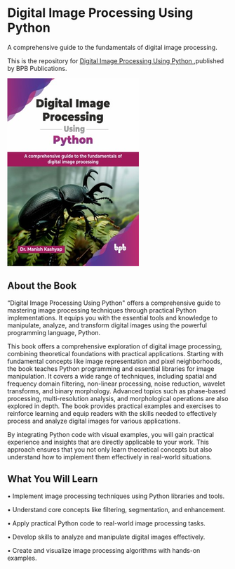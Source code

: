 # Digital Image Processing Using Python

A comprehensive guide to the fundamentals of digital image processing.

This is the repository for [Digital Image Processing Using Python
](https://bpbonline.com/products/digital-image-processing-using-python?variant=44402854887624),published by BPB Publications.

<img src="9789365898910.jpg">

## About the Book
“Digital Image Processing Using Python" offers a comprehensive guide to mastering image processing techniques through practical Python implementations. It equips you with the essential tools and knowledge to manipulate, analyze, and transform digital images using the powerful programming language, Python.

This book offers a comprehensive exploration of digital image processing, combining theoretical foundations with practical applications. Starting with fundamental concepts like image representation and pixel neighborhoods, the book teaches Python programming and essential libraries for image manipulation. It covers a wide range of techniques, including spatial and frequency domain filtering, non-linear processing, noise reduction, wavelet transforms, and binary morphology. Advanced topics such as phase-based processing, multi-resolution analysis, and morphological operations are also explored in depth. The book provides practical examples and exercises to reinforce learning and equip readers with the skills needed to effectively process and analyze digital images for various applications. 

By integrating Python code with visual examples, you will gain practical experience and insights that are directly applicable to your work. This approach ensures that you not only learn theoretical concepts but also understand how to implement them effectively in real-world situations.

## What You Will Learn
• Implement image processing techniques using Python libraries and tools.

• Understand core concepts like filtering, segmentation, and enhancement.

• Apply practical Python code to real-world image processing tasks.

• Develop skills to analyze and manipulate digital images effectively.

• Create and visualize image processing algorithms with hands-on examples.
